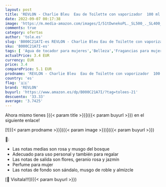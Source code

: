 ```yaml
---
layout: post
title: 'REVLON - Charlie Bleu  Eau de Toilette con vaporizador  100 ml'
date: 2022-09-07 00:17:38
image: 'https://m.media-amazon.com/images/I/51tDwnekoPL._SL500_._SL400_.jpg'
comments: true
category: ofertas
author: 'tole.es'
slug: 'B000C21A7I-es REVLON - Charlie Bleu Eau de Toilette con vaporizador 100 ml'
sku: 'B000C21A7I-es'
tags: [ 'Agua de tocador para mujeres','Belleza','Fragancias para mujeres','Perfumes y fragancias','de','eau','revlon','toilette','🇪🇸', ]
actualPrice: 3.4 EUR
currency: EUR
price: 3.4
comparePrice: 5.1 EUR
prodname: 'REVLON - Charlie Bleu  Eau de Toilette con vaporizador  100 ml'
country: 'es'
flag: '🇪🇸'
brand: 'REVLON'
buyurl: 'https://www.amazon.es/dp/B000C21A7I/?tag=tolees-21'
descuento: '33.33'
average: '3.7425'
---
```


Ahora mismo tienes [{{< param title >}}]({{< param buyurl >}}) en el siguiente enlace!

[![{{< param prodname >}}]({{< param image >}})]({{< param buyurl >}})

🔎:

- Las notas medias son rosa y musgo del bosque
- Adecuado para uso personal y también para regalar
- Las notas de salida son flores, geranio rosa y jazmín
- Perfume para mujer
- Las notas de fondo son sándalo, musgo de roble y almizcle

[🛒 Visítala!!!]({{< param buyurl >}})
